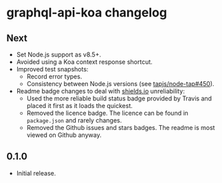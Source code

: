 # graphql-api-koa changelog

## Next

- Set Node.js support as v8.5+.
- Avoided using a Koa context response shortcut.
- Improved test snapshots:
  - Record error types.
  - Consistency between Node.js versions (see [tapjs/node-tap#450](https://github.com/tapjs/node-tap/issues/450)).
- Readme badge changes to deal with [shields.io](https://shields.io) unreliability:
  - Used the more reliable build status badge provided by Travis and placed it first as it loads the quickest.
  - Removed the licence badge. The licence can be found in `package.json` and rarely changes.
  - Removed the Github issues and stars badges. The readme is most viewed on Github anyway.

## 0.1.0

- Initial release.
